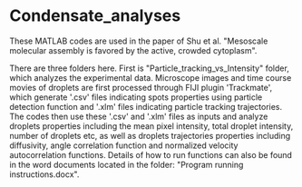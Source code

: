 # Condensate_analyses
These MATLAB codes are used in the paper of Shu et al. "Mesoscale molecular assembly is favored by the active, crowded cytoplasm".

There are three folders here. First is "Particle_tracking_vs_Intensity" folder, which analyzes the experimental data. Microscope images and time course movies of droplets are first processed through FIJI plugin 'Trackmate', which generate '.csv' files indicating spots properties using particle detection function and '.xlm' files indicating particle tracking trajectories. The codes then use these '.csv' and '.xlm' files as inputs and analyze droplets properties including the mean pixel intensity, total droplet intensity, number of droplets etc, as well as droplets trajectories properties including diffusivity, angle correlation function and normalized velocity autocorrelation functions. Details of how to run functions can also be found in the word documents located in the folder: "Program running instructions.docx".
